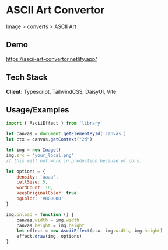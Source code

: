 # ASCII Art Convertor

Image > converts > ASCII Art

## Demo

https://ascii-art-convertor.netlify.app/

## Tech Stack

**Client:** Typescript, TailwindCSS, DaisyUI, Vite

## Usage/Examples

```javascript
import { AsciiEffect } from 'library'

let canvas = document.getElementById('canvas')
let ctx = canvas.getContext("2d")

let img = new Image()
img.src = 'your_local.png'
// this will not work in production because of cors.

let options = {
    density: 'aaaa',
    cellSize: 5,
    wordCount: 10,
    keepOriginalColor: true
    bgColor: '#000000'
}

img.onload = function () {
    canvas.width = img.width
    canvas.height = img.height
    let effect = new AsciiEffect(ctx, img.width, img.height)
    effect.draw(img, options)
}
```
